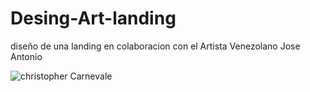 # Desing-Art-landing
diseño de una landing en colaboracion con el Artista Venezolano Jose Antonio

![christopher Carnevale](https://repository-images.githubusercontent.com/265790476/8e2aa780-9b15-11ea-87da-e9babd7a90a7) 

